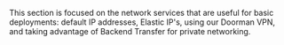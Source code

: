<!--<meta>
{
    "title":"Network Cloud Services - Packet Developer Docs ",
    "description":"Using Network Features on Packet",
    "tag":["Elastic IPs", "Doorman", "Backend Transfer"]
}
</meta>-->

This section is focused on the network services that are useful for basic deployments: default IP addresses, Elastic IP's, using our Doorman VPN, and taking advantage of Backend Transfer for private networking.
